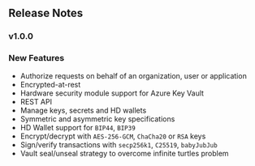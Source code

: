 ## Release Notes

### v1.0.0

### New Features

- Authorize requests on behalf of an organization, user or application
- Encrypted-at-rest
- Hardware security module support for Azure Key Vault
- REST API
- Manage keys, secrets and HD wallets
- Symmetric and asymmetric key specifications
- HD Wallet support for `BIP44`, `BIP39`
- Encrypt/decrypt with `AES-256-GCM`, `ChaCha20` or `RSA` keys
- Sign/verify transactions with `secp256k1`, `C25519`, `babyJubJub`
- Vault seal/unseal strategy to overcome infinite turtles problem
